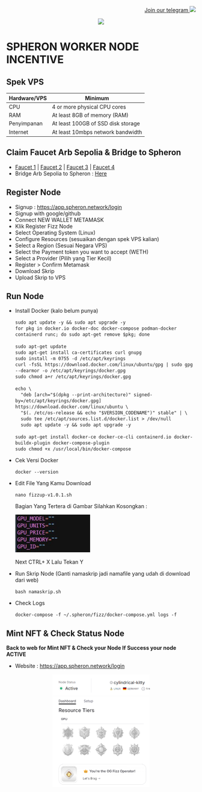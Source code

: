 <p style="font-size:14px" align="right">
<a href="" target="_blank">Join our telegram <img src="https://github.com/Riky-Testnet/daftar-biodata-siswa/blob/main/Logo%20RTH%202.png" width="30"/></a> 
</p>

<p align="center">
  <img height="300" height="auto" src="https://github.com/Riky-Testnet/daftar-biodata-siswa/blob/main/Logo%20RTH%202.png">
</p>

# SPHERON WORKER NODE INCENTIVE

## Spek VPS

|  Hardware/VPS |  Minimum |
| ------------ | ------------ |
| CPU  | 4 or more physical CPU cores  |
| RAM | At least 8GB of memory (RAM) |
| Penyimpanan  | At least 100GB of SSD disk storage |
| Internet | At least 10mbps network bandwidth |

## Claim Faucet Arb Sepolia & Bridge to Spheron
- [Faucet 1](https://faucet.quicknode.com/arbitrum/sepolia) | [Faucet 2](https://www.alchemy.com/faucets/arbitrum-sepolia) | [Faucet 3](https://faucets.chain.link/arbitrum-sepolia) | [Faucet 4](https://learnweb3.io/faucets/arbitrum_sepolia/)
- Bridge Arb Sepolia to Spheron : [Here](https://spheron-devnet-eth.bridge.caldera.xyz/)

## Register Node
- Signup : https://app.spheron.network/login
- Signup with google/github
- Connect NEW WALLET METAMASK
- Klik Register Fizz Node
- Select Operating System (Linux)
- Configure Resources (sesuaikan dengan spek VPS kalian)
- Select a Region (Sesuai Negara VPS)
- Select the Payment token you want to accept (WETH)
- Select a Provider (Pilih yang Tier Kecil)
- Register > Confirm Metamask
- Download Skrip
- Upload Skrip to VPS

## Run Node
  - Install Docker (kalo belum punya)
    ```
    sudo apt update -y && sudo apt upgrade -y
    for pkg in docker.io docker-doc docker-compose podman-docker containerd runc; do sudo apt-get remove $pkg; done

    sudo apt-get update
    sudo apt-get install ca-certificates curl gnupg
    sudo install -m 0755 -d /etc/apt/keyrings
    curl -fsSL https://download.docker.com/linux/ubuntu/gpg | sudo gpg --dearmor -o /etc/apt/keyrings/docker.gpg
    sudo chmod a+r /etc/apt/keyrings/docker.gpg

    echo \
      "deb [arch="$(dpkg --print-architecture)" signed-by=/etc/apt/keyrings/docker.gpg] https://download.docker.com/linux/ubuntu \
      "$(. /etc/os-release && echo "$VERSION_CODENAME")" stable" | \
      sudo tee /etc/apt/sources.list.d/docker.list > /dev/null
      sudo apt update -y && sudo apt upgrade -y

    sudo apt-get install docker-ce docker-ce-cli containerd.io docker-buildx-plugin docker-compose-plugin
    sudo chmod +x /usr/local/bin/docker-compose
    ```
  - Cek Versi Docker
    ```
    docker --version
    ```
  - Edit File Yang Kamu Download
    ```
    nano fizzup-v1.0.1.sh
    ```
    Bagian Yang Tertera di Gambar Silahkan Kosongkan :
    <p align="left">
    <img height="100" height="auto" src="https://github.com/Riky-Testnet/daftar-biodata-siswa/blob/main/photo_2024-09-09_11-13-28.jpg">
    </p>

    Next CTRL+ X Lalu Tekan Y
  - Run Skrip Node (Ganti namaskrip jadi namafile yang udah di download dari web)
    ```
    bash namaskrip.sh
    ```
  - Check Logs
    ```
    docker-compose -f ~/.spheron/fizz/docker-compose.yml logs -f
    ```
## Mint NFT & Check Status Node
**Back to web for Mint NFT & Check your Node If Success your node ACTIVE**
- Website : https://app.spheron.network/login
<p align="center">
  <img height="300" height="auto" src="https://github.com/Riky-Testnet/daftar-biodata-siswa/blob/main/Fizznode%20.png">
</p>
